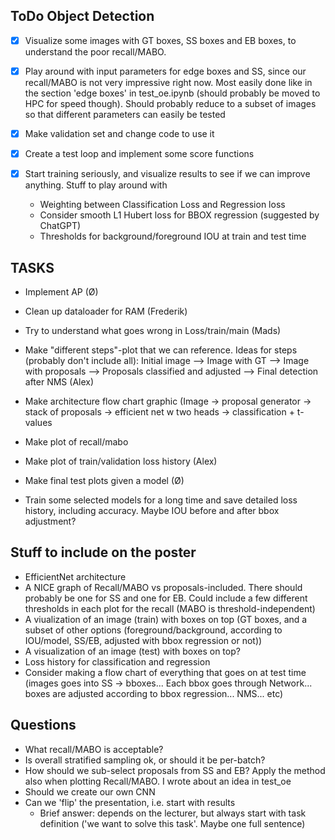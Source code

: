 ## ToDo Object Detection
- [x] Visualize some images with GT boxes, SS boxes and EB boxes, to understand the poor recall/MABO.
- [x] Play around with input parameters for edge boxes and SS, since our recall/MABO is not very impressive right now. Most easily done like in the section 'edge boxes' in test_oe.ipynb (should probably be moved to HPC for speed though). Should probably reduce to a subset of images so that different parameters can easily be tested
- [x] Make validation set and change code to use it
- [x] Create a test loop and implement some score functions

- [x] Start training seriously, and visualize results to see if we can improve anything. Stuff to play around with
    - Weighting between Classification Loss and Regression loss
    - Consider smooth L1 Hubert loss for BBOX regression (suggested by ChatGPT)
    - Thresholds for background/foreground IOU at train and test time


## TASKS
- Implement AP (Ø)
- Clean up dataloader for RAM (Frederik)
- Try to understand what goes wrong in Loss/train/main (Mads)
- Make "different steps"-plot that we can reference. Ideas for steps (probably don't include all): Initial image --> Image with GT -->  Image with proposals --> Proposals classified and adjusted --> Final detection after NMS (Alex)
- Make architecture flow chart graphic (Image -> proposal generator -> stack of proposals -> efficient net w two heads -> classification + t-values
- Make plot of recall/mabo
- Make plot of train/validation loss history (Alex)
- Make final test plots given a model (Ø)

- Train some selected models for a long time and save detailed loss history, including accuracy. Maybe IOU before and after bbox adjustment?


## Stuff to include on the poster
- EfficientNet architecture
- A NICE graph of Recall/MABO vs proposals-included. There should probably be one for SS and one for EB. Could include a few different thresholds in each plot for the recall (MABO is threshold-independent)
- A viualization of an image (train) with boxes on top (GT boxes, and a subset of other options (foreground/background, according to IOU/model, SS/EB, adjusted with bbox regression or not))
- A visualization of an image (test) with boxes on top?
- Loss history for classification and regression
- Consider making a flow chart of everything that goes on at test time (images goes into SS -> bboxes... Each bbox goes through Network... boxes are adjusted according to bbox regression... NMS... etc)

## Questions
- What recall/MABO is acceptable?
- Is overall stratified sampling ok, or should it be per-batch?
- How should we sub-select proposals from SS and EB? Apply the method also when plotting Recall/MABO. I wrote about an idea in test_oe
- Should we create our own CNN
- Can we 'flip' the presentation, i.e. start with results
    - Brief answer: depends on the lecturer, but always start with task definition ('we want to solve this task'. Maybe one full sentence)

